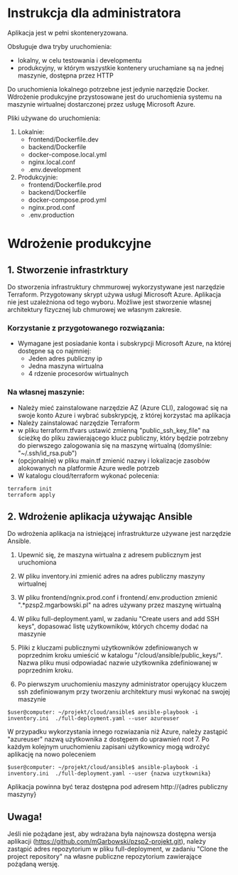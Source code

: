 # Instrukcja dla administratora
Aplikacja jest w pełni skonteneryzowana.

Obsługuje dwa tryby uruchomienia:
- lokalny, w celu testowania i developmentu
- produkcyjny, w którym wszystkie kontenery uruchamiane są na jednej maszynie, dostępna przez HTTP

Do uruchomienia lokalnego potrzebne jest jedynie narzędzie Docker.
Wdrożenie produkcyjne przystosowane jest do uruchomienia systemu na maszynie wirtualnej dostarczonej przez usługę Microsoft Azure.

Pliki używane do uruchomienia:
1. Lokalnie:
   * frontend/Dockerfile.dev
   * backend/Dockerfile
   * docker-compose.local.yml
   * nginx.local.conf
   * .env.development
2. Produkcyjnie:
   * frontend/Dockerfile.prod
   * backend/Dockerfile
   * docker-compose.prod.yml
   * nginx.prod.conf
   * .env.production


# Wdrożenie produkcyjne
## 1. Stworzenie infrastrktury
Do stworzenia infrastruktury chmmurowej wykorzystywane jest narzędzie Terraform. Przygotowany skrypt używa usługi Microsoft Azure.
Aplikacja nie jest uzależniona od tego wyboru. Możliwe jest stworzenie własnej architektury fizycznej lub chmurowej we własnym zakresie.

### Korzystanie z przygotowanego rozwiązania:
- Wymagane jest posiadanie konta i subskrypcji Microsoft Azure, na której dostępne są co najmniej:
  * Jeden adres publiczny ip
  * Jedna maszyna wirtualna
  * 4 rdzenie procesorów wirtualnych
### Na własnej maszynie:
- Należy mieć zainstalowane narzędzie AZ (Azure CLI), zalogować się na swoje konto Azure i wybrać subskrypcję, z której korzystać ma aplikacja
- Należy zainstalować narzędzie Terraform
- w pliku terraform.tfvars ustawić zmienną "public_ssh_key_file" na ścieżkę do pliku zawierającego klucz publiczny, który będzie potrzebny 
do pierwszego zalogowania się na maszynę wirtualną (domyślnie: "~/.ssh/id_rsa.pub")
- (opcjonalnie) w pliku main.tf zmienić nazwy i lokalizacje zasobów alokowanych na platformie Azure wedle potrzeb
- W katalogu cloud/terraform wykonać polecenia:

```shell
terraform init
terraform apply
```

## 2. Wdrożenie aplikacja używając Ansible
Do wdrożenia aplikacja na istniejącej infrastrukturze używane jest narzędzie Ansible.
1. Upewnić się, że maszyna wirtualna z adresem publicznym jest uruchomiona
2. W pliku inventory.ini zmienić adres na adres publiczny maszyny wirtualnej
3. W pliku frontend/ngnix.prod.conf i frontend/.env.production zmienić ".*pzsp2.mgarbowski.pl" na adres używany przez maszynę wirtualną
4. W pliku full-deployment.yaml, w zadaniu "Create users and add SSH keys", dopasować listę użytkowników, których chcemy dodać na maszynie
5. Pliki z kluczami publicznymi użytkowników zdefiniowanych w poprzednim kroku umieścić w katalogu "/cloud/ansible/public_keys/". Nazwa pliku musi odpowiadać nazwie użytkownika zdefiniowanej w poprzednim kroku.

6. Po pierwszym uruchomieniu maszyny administrator operujący kluczem ssh zdefiniowanym przy tworzeniu architektury musi wykonać na swojej maszynie
``` shell  
$user@computer: ~/projekt/cloud/ansible$ ansible-playbook -i inventory.ini  ./full-deployment.yaml --user azureuser
```
W przypadku wykorzystania innego rozwiazania niż Azure, należy zastąpić "azureuser" nazwą użytkownika z dostępem do uprawnień root
7. Po każdym kolejnym uruchomieniu zapisani użytkownicy mogą wdrożyć aplikację na nowo poleceniem
``` shell  
$user@computer: ~/projekt/cloud/ansible$ ansible-playbook -i inventory.ini  ./full-deployment.yaml --user {nazwa uzytkownika}
``` 

Aplikacja powinna być teraz dostępna pod adresem http://{adres publiczny maszyny}


## Uwaga!
Jeśli nie pożądane jest, aby wdrażana była najnowsza dostępna wersja aplikacji (https://github.com/mGarbowski/pzsp2-projekt.git), należy zastąpić adres repozytorium 
w pliku full-deployment, w zadaniu "Clone the project repository" na własne publiczne repozytorium zawierające pożądaną wersję.